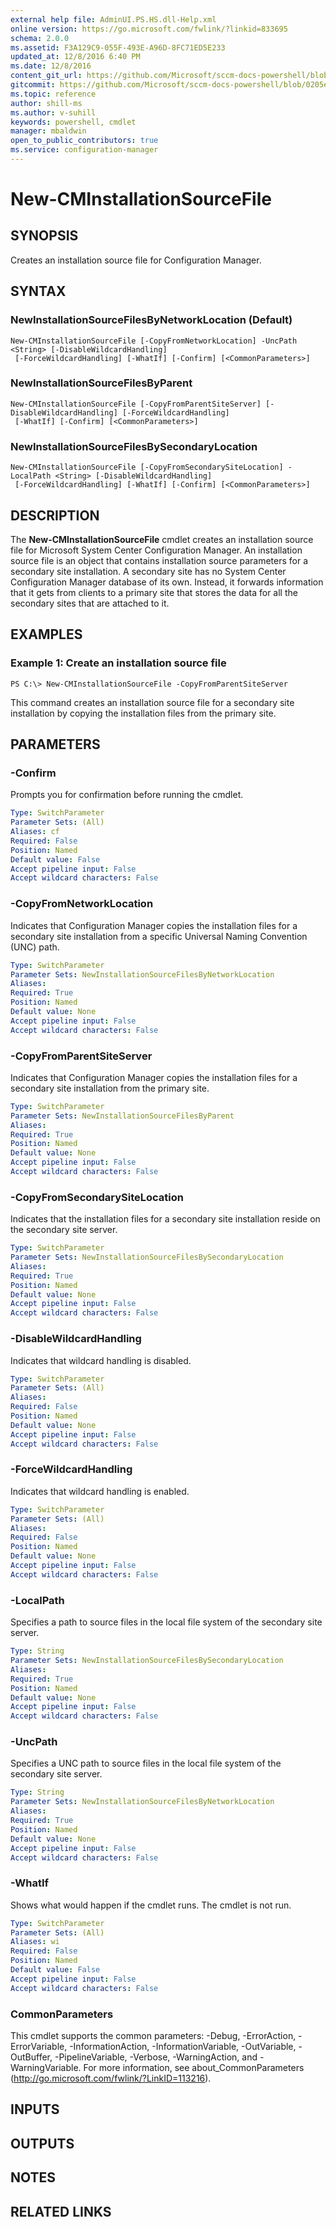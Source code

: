 ```yaml
---
external help file: AdminUI.PS.HS.dll-Help.xml
online version: https://go.microsoft.com/fwlink/?linkid=833695
schema: 2.0.0
ms.assetid: F3A129C9-055F-493E-A96D-8FC71ED5E233
updated_at: 12/8/2016 6:40 PM
ms.date: 12/8/2016
content_git_url: https://github.com/Microsoft/sccm-docs-powershell/blob/master/sccm-cmdlets/ConfigurationManager/vlatest/New-CMInstallationSourceFile.md
gitcommit: https://github.com/Microsoft/sccm-docs-powershell/blob/0205e569abecf1b4e1b2b342947b87a3691b29a5/sccm-cmdlets/ConfigurationManager/vlatest/New-CMInstallationSourceFile.md
ms.topic: reference
author: shill-ms
ms.author: v-suhill
keywords: powershell, cmdlet
manager: mbaldwin
open_to_public_contributors: true
ms.service: configuration-manager
---
```


# New-CMInstallationSourceFile

## SYNOPSIS
Creates an installation source file for Configuration Manager.

## SYNTAX

### NewInstallationSourceFilesByNetworkLocation (Default)
```
New-CMInstallationSourceFile [-CopyFromNetworkLocation] -UncPath <String> [-DisableWildcardHandling]
 [-ForceWildcardHandling] [-WhatIf] [-Confirm] [<CommonParameters>]
```

### NewInstallationSourceFilesByParent
```
New-CMInstallationSourceFile [-CopyFromParentSiteServer] [-DisableWildcardHandling] [-ForceWildcardHandling]
 [-WhatIf] [-Confirm] [<CommonParameters>]
```

### NewInstallationSourceFilesBySecondaryLocation
```
New-CMInstallationSourceFile [-CopyFromSecondarySiteLocation] -LocalPath <String> [-DisableWildcardHandling]
 [-ForceWildcardHandling] [-WhatIf] [-Confirm] [<CommonParameters>]
```

## DESCRIPTION
The **New-CMInstallationSourceFile** cmdlet creates an installation source file for Microsoft System Center Configuration Manager.
An installation source file is an object that contains installation source parameters for a secondary site installation.
A secondary site has no System Center Configuration Manager database of its own.
Instead, it forwards information that it gets from clients to a primary site that stores the data for all the secondary sites that are attached to it.

## EXAMPLES

### Example 1: Create an installation source file
```
PS C:\> New-CMInstallationSourceFile -CopyFromParentSiteServer
```

This command creates an installation source file for a secondary site installation by copying the installation files from the primary site.

## PARAMETERS

### -Confirm
Prompts you for confirmation before running the cmdlet.

```yaml
Type: SwitchParameter
Parameter Sets: (All)
Aliases: cf
Required: False
Position: Named
Default value: False
Accept pipeline input: False
Accept wildcard characters: False
```

### -CopyFromNetworkLocation
Indicates that Configuration Manager copies the installation files for a secondary site installation from a specific Universal Naming Convention (UNC) path.

```yaml
Type: SwitchParameter
Parameter Sets: NewInstallationSourceFilesByNetworkLocation
Aliases: 
Required: True
Position: Named
Default value: None
Accept pipeline input: False
Accept wildcard characters: False
```

### -CopyFromParentSiteServer
Indicates that Configuration Manager copies the installation files for a secondary site installation from the primary site.

```yaml
Type: SwitchParameter
Parameter Sets: NewInstallationSourceFilesByParent
Aliases: 
Required: True
Position: Named
Default value: None
Accept pipeline input: False
Accept wildcard characters: False
```

### -CopyFromSecondarySiteLocation
Indicates that the installation files for a secondary site installation reside on the secondary site server.

```yaml
Type: SwitchParameter
Parameter Sets: NewInstallationSourceFilesBySecondaryLocation
Aliases: 
Required: True
Position: Named
Default value: None
Accept pipeline input: False
Accept wildcard characters: False
```

### -DisableWildcardHandling
Indicates that wildcard handling is disabled.

```yaml
Type: SwitchParameter
Parameter Sets: (All)
Aliases: 
Required: False
Position: Named
Default value: None
Accept pipeline input: False
Accept wildcard characters: False
```

### -ForceWildcardHandling
Indicates that wildcard handling is enabled.

```yaml
Type: SwitchParameter
Parameter Sets: (All)
Aliases: 
Required: False
Position: Named
Default value: None
Accept pipeline input: False
Accept wildcard characters: False
```

### -LocalPath
Specifies a path to source files in the local file system of the secondary site server.

```yaml
Type: String
Parameter Sets: NewInstallationSourceFilesBySecondaryLocation
Aliases: 
Required: True
Position: Named
Default value: None
Accept pipeline input: False
Accept wildcard characters: False
```

### -UncPath
Specifies a UNC path to source files in the local file system of the secondary site server.

```yaml
Type: String
Parameter Sets: NewInstallationSourceFilesByNetworkLocation
Aliases: 
Required: True
Position: Named
Default value: None
Accept pipeline input: False
Accept wildcard characters: False
```

### -WhatIf
Shows what would happen if the cmdlet runs.
The cmdlet is not run.

```yaml
Type: SwitchParameter
Parameter Sets: (All)
Aliases: wi
Required: False
Position: Named
Default value: False
Accept pipeline input: False
Accept wildcard characters: False
```

### CommonParameters
This cmdlet supports the common parameters: -Debug, -ErrorAction, -ErrorVariable, -InformationAction, -InformationVariable, -OutVariable, -OutBuffer, -PipelineVariable, -Verbose, -WarningAction, and -WarningVariable. For more information, see about_CommonParameters (http://go.microsoft.com/fwlink/?LinkID=113216).

## INPUTS

## OUTPUTS

## NOTES

## RELATED LINKS


